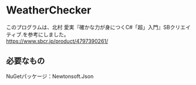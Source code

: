 # WeatherChecker

このプログラムは、北村 愛実『確かな力が身につくC#「超」入門』SBクリエイティブ.を参考にしました。  
https://www.sbcr.jp/product/4797390261/

## 必要なもの
NuGetパッケージ：Newtonsoft.Json
